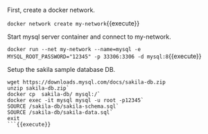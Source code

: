 First, create a docker network.

`docker network create my-network`{{execute}}


Start mysql server container and connect to my-network.

`docker run --net my-network --name=mysql -e MYSQL_ROOT_PASSWORD="12345" -p 33306:3306 -d mysql:8`{{execute}}


Setup the sakila sample database DB.

```
wget https://downloads.mysql.com/docs/sakila-db.zip
unzip sakila-db.zip`
docker cp  sakila-db/ mysql:/`
docker exec -it mysql mysql -u root -p12345`
SOURCE /sakila-db/sakila-schema.sql`
SOURCE /sakila-db/sakila-data.sql`
exit
```{{execute}}

